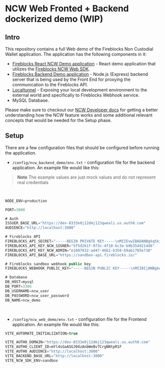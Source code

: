 # NCW Web Fronted + Backend dockerized demo (WIP)

## Intro
This repository contains a full Web demo of the Fireblocks Non Custodial Wallet application.
The application has the following components in it:
- [Fireblocks React NCW Demo application](https://github.com/fireblocks/ncw-web-demo.git#main) - React demo application that utilizes the [Fireblocks NCW Web SDK](https://github.com/fireblocks/ncw-js-sdk).
- [Fireblocks Backend Demo application]() - Node.js (Express) backend server that is being used by the Front End for proxying the communication to the Fireblocks API.
- [Localtunnel](https://theboroer.github.io/localtunnel-www/) - Exposing your local development environment to the external world and specifically to Fireblocks Webhook service.
- MySQL Database.

Please make sure to checkout our [NCW Developer docs](https://ncw-developers.fireblocks.com/docs) for getting a better understanding how the NCW feature works and some additional relevant concepts that would be needed for the Setup phase.


## Setup
There are a few configuration files that should be configured before running the application.
- `/config/ncw_backend_demo/env.txt` - configuration file for the backend application. An example file would like this:

> **Note**
> The example values are just mock values and do not represent real credentials

<br/>

```js
NODE_ENV=production

PORT=3000

# Auth
ISSUER_BASE_URL="https://dev-8333e0j12dmj123qweali.us.auth0.com"
AUDIENCE="http://localhost:3000"

# Fireblocks API 
FIREBLOCKS_API_SECRET="-----BEGIN PRIVATE KEY-----\nMIIEvwIBADANBgkqhkiG9w0BAQEFAASCBKkwggSlAgEAAoIBAQCodFzlv2mxg82H\...\nqt1ADkJPmFybZIhEY+ubRIOf5w==\n-----END PRIVATE KEY-----"
FIREBLOCKS_API_KEY_NCW_SIGNER="5f5d261f-973c-4f18-bc3e-b9b35dd214d6"
FIREBLOCKS_API_KEY_NCW_ADMIN="e1607032-ad47-46b1-b358-69ab1785e738"
FIREBLOCKS_API_BASE_URL="https://sandbox-api.fireblocks.io/"

# Fireblocks sandbox webhook public key
FIREBLOCKS_WEBHOOK_PUBLIC_KEY="-----BEGIN PUBLIC KEY-----\nMIIBIjANBgkqhkiG9w0BAQEFAAOCAQ8AMIIBCgKCAQEAw+fZuC+0vDYTf8fYnCN6\n71iHg98lPHBmafmqZqb+TUexn9sH6qNIBZ5SgYFxFK6dYXIuJ5uoORzihREvZVZP\n8DphdeKOMUrMr6b+Cchb2qS8qz8WS7xtyLU9GnBn6M5mWfjkjQr1jbilH15Zvcpz\nECC8aPUAy2EbHpnr10if2IHkIAWLYD+0khpCjpWtsfuX+LxqzlqQVW9xc6z7tshK\neCSEa6Oh8+ia7Zlu0b+2xmy2Arb6xGl+s+Rnof4lsq9tZS6f03huc+XVTmd6H2We\nWxFMfGyDCX2akEg2aAvx7231/6S0vBFGiX0C+3GbXlieHDplLGoODHUt5hxbPJnK\nIwIDAQAB\n-----END PUBLIC KEY-----"

# Database
DB_HOST=mysql
DB_PORT=3306
DB_USERNAME=ncw_user
DB_PASSWORD=ncw_user_password
DB_NAME=ncw_demo
```
<br/>

- `/config/ncw_web_demo/env.txt` - configuration file for the Frontend application. An example file would like this:
```js
VITE_AUTOMATE_INITIALIZATION=true

VITE_AUTH0_DOMAIN="https://dev-8333e0j12dmj123qweali.us.auth0.com"
VITE_AUTH0_CLIENT_ID=mYl4sGaASGJ04zAnbWeBv7CrgNNtpR1F
VITE_AUTH0_AUDIENCE="http://localhost:3000"
VITE_BACKEND_BASE_URL="http://localhost:3000"
VITE_NCW_SDK_ENV=sandbox
``` 

